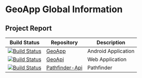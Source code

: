 # GeoApp Global Information

## Project Report

| Build Status | Repository | Description |
| --- | --- | --- |
|[![Build Status][travis-image-geo]][travis-url-geo]| [GeoApp] | Android Application |
|[![Build Status][travis-image-api]][travis-url-api]| [GeoApi] | Web Application |
|[![Build Status][travis-image-path]][travis-url-path]| [Pathfinder-Api] | Pathfinder |

## 



[travis-image-geo]: https://travis-ci.org/601-H17/GeoApp.svg?branch=master
[travis-url-geo]: https://travis-ci.org/601-H17/GeoApp
[GeoApp]: https://github.com/601-H17/GeoApp

[travis-image-api]: https://travis-ci.org/601-H17/geo-api.svg?branch=master
[travis-url-api]: https://travis-ci.org/601-H17/geo-api
[GeoApi]: https://github.com/601-H17/geo-api

[travis-image-path]: https://travis-ci.org/601-H17/pathfinder-api.svg?branch=master
[travis-url-path]: https://travis-ci.org/601-H17/pathfinder-api
[Pathfinder-Api]: https://github.com/601-H17/pathfinder-api
